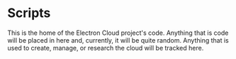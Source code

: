 # Scripts
This is the home of the Electron Cloud project's code. Anything that is code will be placed in here and, currently, it will be quite random.
Anything that is used to create, manage, or research the cloud will be tracked here.
